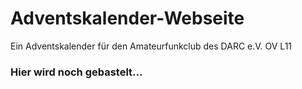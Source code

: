 # Adventskalender-Webseite
Ein Adventskalender für den Amateurfunkclub des DARC e.V. OV L11

### Hier wird noch gebastelt...
